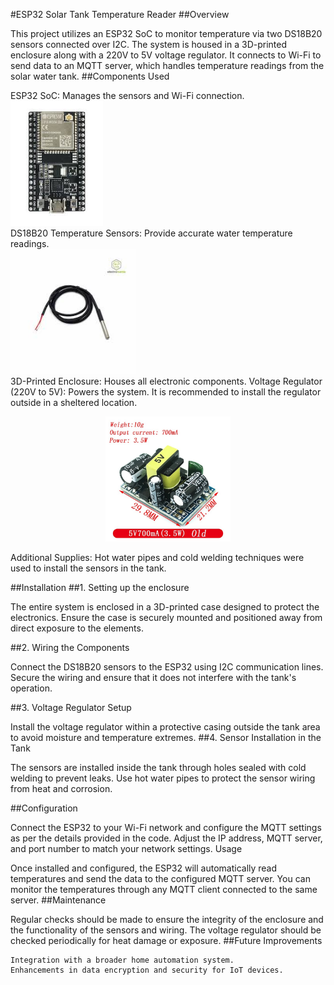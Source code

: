 #ESP32 Solar Tank Temperature Reader
##Overview

This project utilizes an ESP32 SoC to monitor temperature via two DS18B20 sensors connected over I2C. The system is housed in a 3D-printed enclosure along with a 220V to 5V voltage regulator. It connects to Wi-Fi to send data to an MQTT server, which handles temperature readings from the solar water tank.
##Components Used

ESP32 SoC: Manages the sensors and Wi-Fi connection.
<br>
<img src="./Images/esp32.png" height="200">
<br>
DS18B20 Temperature Sensors: Provide accurate water temperature readings.
<br>
<img src="./Images/DS18B20.png" height="200">
<br>
3D-Printed Enclosure: Houses all electronic components.
Voltage Regulator (220V to 5V): Powers the system. It is recommended to install the regulator outside in a sheltered location.

<p align="center">
<img src="./Images/220-5.png" height="200">
</p>
Additional Supplies: Hot water pipes and cold welding techniques were used to install the sensors in the tank.

##Installation
##1. Setting up the enclosure

The entire system is enclosed in a 3D-printed case designed to protect the electronics. Ensure the case is securely mounted and positioned away from direct exposure to the elements.

##2. Wiring the Components

Connect the DS18B20 sensors to the ESP32 using I2C communication lines. Secure the wiring and ensure that it does not interfere with the tank's operation.

##3. Voltage Regulator Setup

Install the voltage regulator within a protective casing outside the tank area to avoid moisture and temperature extremes.
##4. Sensor Installation in the Tank

The sensors are installed inside the tank through holes sealed with cold welding to prevent leaks. Use hot water pipes to protect the sensor wiring from heat and corrosion.

##Configuration

Connect the ESP32 to your Wi-Fi network and configure the MQTT settings as per the details provided in the code. Adjust the IP address, MQTT server, and port number to match your network settings.
Usage

Once installed and configured, the ESP32 will automatically read temperatures and send the data to the configured MQTT server. You can monitor the temperatures through any MQTT client connected to the same server.
##Maintenance

Regular checks should be made to ensure the integrity of the enclosure and the functionality of the sensors and wiring. The voltage regulator should be checked periodically for heat damage or exposure.
##Future Improvements

    Integration with a broader home automation system.
    Enhancements in data encryption and security for IoT devices.
